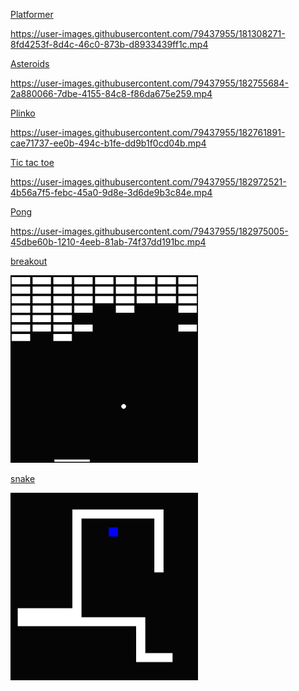 

[Platformer](https://github.com/hippyclipper/games_simple/tree/main/platformer)

https://user-images.githubusercontent.com/79437955/181308271-8fd4253f-8d4c-46c0-873b-d8933439ff1c.mp4

[Asteroids](https://github.com/hippyclipper/games_simple/blob/main/asteroids/asteroidsMain.py)

https://user-images.githubusercontent.com/79437955/182755684-2a880066-7dbe-4155-84c8-f86da675e259.mp4

[Plinko](https://github.com/hippyclipper/games_simple/blob/main/plinko/plinko.py)

https://user-images.githubusercontent.com/79437955/182761891-cae71737-ee0b-494c-b1fe-dd9b1f0cd04b.mp4

[Tic tac toe](https://github.com/hippyclipper/games_simple/blob/main/tiktaktoe/tictaktoe.py)


https://user-images.githubusercontent.com/79437955/182972521-4b56a7f5-febc-45a0-9d8e-3d6de9b3c84e.mp4

[Pong](https://github.com/hippyclipper/games_simple/blob/main/pong/pong.py)


https://user-images.githubusercontent.com/79437955/182975005-45dbe60b-1210-4eeb-81ab-74f37dd191bc.mp4

[breakout](https://github.com/hippyclipper/games_simple/blob/main/breakout/breakout.py)

<img src="./img/breakoutPic.png" alt="breakout" width="300" height="300">

[snake](https://github.com/hippyclipper/games_simple/blob/main/snake/snake.py)

<img src="./img/snake.png" alt="snake" width="300" height="300">

